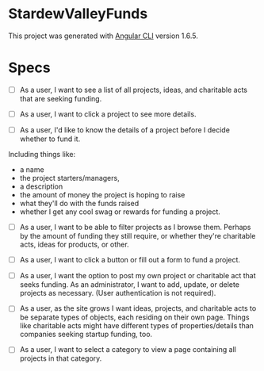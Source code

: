 # StardewValleyFunds

This project was generated with [Angular CLI](https://github.com/angular/angular-cli) version 1.6.5.

# Specs

- [ ] As a user, I want to see a list of all projects, ideas, and charitable acts that are seeking funding.

- [ ] As a user, I want to click a project to see more details.

- [ ] As a user, I'd like to know the details of a project before I decide whether to fund it.

Including things like:
* a name
* the project starters/managers, 
* a description
* the amount of money the project is hoping to raise
* what they'll do with the funds raised
* whether I get any cool swag or rewards for funding a project.

- [ ] As a user, I want to be able to filter projects as I browse them. Perhaps by the amount of funding they still require, or whether they're charitable acts, ideas for products, or other.

- [ ] As a user, I want to click a button or fill out a form to fund a project.

- [ ] As a user, I want the option to post my own project or charitable act that seeks funding.
As an administrator, I want to add, update, or delete projects as necessary. (User authentication is not required).

- [ ] As a user, as the site grows I want ideas, projects, and charitable acts to be separate types of objects, each residing on their own page. Things like charitable acts might have different types of properties/details than companies seeking startup funding, too.

- [ ] As a user, I want to select a category to view a page containing all projects in that category.
